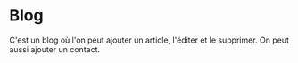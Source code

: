 # Blog
C'est un blog où l'on peut ajouter un article, l'éditer et le supprimer. On peut aussi ajouter un contact.

